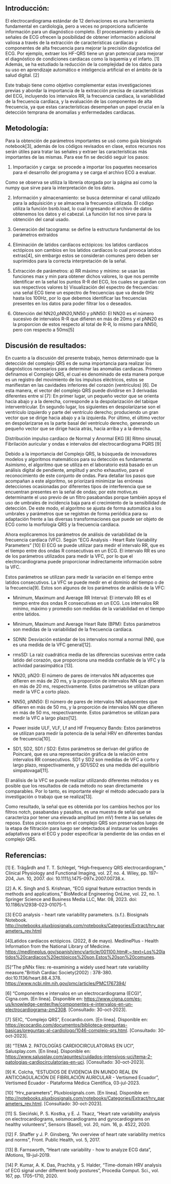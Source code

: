 ## Introducción:
El electrocardiograma estándar de 12 derivaciones es una herramienta fundamental en cardiología, pero a veces no proporciona suficiente información para un diagnóstico completo. El procesamiento y análisis de señales de ECG ofrecen la posibilidad de obtener información adicional valiosa a través de la extracción de características cardíacas y componentes de alta frecuencia para mejorar la precisión diagnóstica del ECG. Por ejemplo, extraer los HF-QRS tiene un gran potencial para mejorar el diagnóstico de condiciones cardíacas como la isquemia y el infarto. [1] Además, se ha estudiado la reducción de la complejidad de los datos para su uso en aprendizaje automático e inteligencia artificial en el ámbito de la salud digital. [2]

Este trabajo tiene como objetivo complementar estas investigaciones previas y abordar la importancia de la extracción precisa de características del ECG, incluyendo los intervalos RR, la frecuencia cardíaca, la variabilidad de la frecuencia cardíaca, y la evaluación de las componentes de alta frecuencia, ya que estas características desempeñan un papel crucial en la detección temprana de anomalías y enfermedades cardíacas.

## Metodología:
Para la obtención de parámetros importantes se usó como guía biosignals notebook[3], además de los códigos revisados en clase, estos recursos nos serán útiles para tratar las señales y extraer las características más importantes de las mismas. Para ese fin se decidió seguir los pasos:
1. Importación y carga: se procede a importar los paquetes necesarios para el desarrollo del programa y se carga el archivo ECG a evaluar.

Como se observa se utiliza la librería otorgada por la página así como la numpy que sirve para la interpretación de los datos.

2. Información y almacenamiento: se busca determinar el canal utilizado para la adquisición y se almacena la frecuencia utilizada. El código utiliza la función bsnb.load, lo cual ingresando el archivo de datos obtenemos los datos y el cabezal.
  La función list nos sirve para la obtención del canal usado.

3. Generación del tacograma:  se define la estructura fundamental de los parámetros extraídos
4. Eliminación de latidos cardíacos ectópicos: los latidos cardíacos ectópicos son cambios en los latidos cardíacos lo cual provoca latidos extras[4], sin embargo estos se consideran comunes pero deben ser suprimidos para la correcta interpretación de la señal.

5. Extracción de parámetros:
  a) RR máximo y mínimo: se usan las funciones max y min para obtener dichos valores, lo que nos permite identificar en la señal los puntos R-R del ECG, los cuales se guardan con sus respectivos valores
b) Visualización del espectro de frecuencias: una señal ECG tiene un espectro de frecuencias que va desde 0Hz hasta los 100Hz, por lo que debemos identificar las frecuencias presentes en los datos para poder filtrar los o deseados.

6. Obtención del NN20,pNN20,NN50 y pNN50: El NN20 es el número sucesivo de intervalos R-R que difieren en más de 20ms y el pNN20 es la proporcion de estos respecto al total de R-R, lo mismo para NN50, pero con respecto a 50ms[5]


## Discusión de resultados:

En cuanto a la discusión del presente trabajo, hemos determinado que la detección del complejo QRS es de suma importancia para realizar los diagnósticos necesarios para determinar las anomalías cardiacas. Primero definamos el Complejo QRS, el cual es denominado de esta manera porque es un registro del movimiento de los impulsos eléctricos, estos se manifiestan en las cavidades inferiores del corazón (ventrículos) [6]. De esta manera, el vector del complejo QRS puede dividirse en 3 derivadas diferentes entre sí [7]:
En primer lugar, un pequeño vector que se orienta hacia abajo y a la derecha, corresponde a la despolarización del tabique interventricular. En segundo lugar, los siguientes en despolarizarse son el ventrículo izquierdo y parte del ventrículo derecho; produciendo un gran vector que se dirige hacia abajo y a la izquierda. Por último, el último vector en despolarizarse es la parte basal del ventrículo derecho, generando un pequeño vector que se dirige hacia atrás, hacia arriba y a la derecha.

Distribución impulso cardíaco de Normal y Anormal EKG [8]
Ritmo sinusal, Fibrilación auricular y ondas e intervalos del electrocardiograma PQRS [9]

Debido a la importancia del Complejo QRS, la búsqueda de innovadores modelos y algoritmos matemáticos para su detección es fundamental. Asimismo, el algoritmo que se utiliza en el laboratorio está basado en un análisis digital de pendiente, amplitud y ancho exhaustivo, para el reconocimiento de este conjunto de ondas. Para detallar los pasos que acompañan a este algoritmo, se priorizará minimizar las erróneas detecciones ocasionadas por diferentes tipos de interferencia que se encuentran presentes en la señal de ondas; por este motivo,es determinante el uso previo de un filtro pasabandas porque también apoya el uso de umbrales de incidencia baja para el crecimiento de la sensibilidad de detección. De este modo, el algoritmo se ajusta de forma automática a los umbrales y parámetros que se registran de forma periódica para su adaptación frente a las diversas transformaciones que puede ser objeto de ECG como la morfología QRS y la frecuencia cardíaca.

Ahora explicaremos los parámetros de análisis de variabilidad de la frecuencia cardíaca (VFC).
Según “ECG Analysis - Heart Rate Variability Parameters” [10]
El ECG se puede utilizar para medir el intervalo RR, que es el tiempo entre dos ondas R consecutivas en un ECG. El intervalo RR es uno de los parámetros utilizados para medir la VFC, por lo que el electrocardiograma puede proporcionar indirectamente información sobre la VFC.

Estos parámetros se utilizan para medir la variación en el tiempo entre latidos consecutivos. La VFC se puede medir en el dominio del tiempo o de la frecuencia[9]. Estos son algunos de los parámetros de análisis de la VFC:

- Minimum, Maximum and Average RR Interval: El intervalo RR es el tiempo entre dos ondas R consecutivas en un ECG. Los intervalos RR mínimo, máximo y promedio son medidas de la variabilidad en el tiempo entre latidos.

- Minimum, Maximum and Average Heart Rate (BPM): Estos parámetros son medidas de la variabilidad de la frecuencia cardíaca.

- SDNN: Desviación estándar de los intervalos normal a normal (NN), que es una medida de la VFC general[12].

- rmsSD: La raíz cuadrática media de las diferencias sucesivas entre cada latido del corazón, que proporciona una medida confiable de la VFC y la actividad parasimpática [13].

- NN20, pN20: El número de pares de intervalos NN adyacentes que difieren en más de 20 ms, y la proporción de intervalos NN que difieren en más de 20 ms, respectivamente. Estos parámetros se utilizan para medir la VFC a corto plazo.

- NN50, pNN50: El número de pares de intervalos NN adyacentes que difieren en más de 50 ms, y la proporción de intervalos NN que difieren en más de 50 ms, respectivamente. Estos parámetros se utilizan para medir la VFC a largo plazo[12].

- Power inside ULF, VLF, Lf and HF Frequency Bands: Estos parámetros se utilizan para medir la potencia de la señal HRV en diferentes bandas de frecuencia[10].

- SD1, SD2, SD1 / SD2: Estos parámetros se derivan del gráfico de Poincaré, que es una representación gráfica de la relación entre intervalos RR consecutivos. SD1 y SD2 son medidas de VFC a corto y largo plazo, respectivamente, y SD1/SD2 es una medida del equilibrio simpatovagal[11].

El análisis de la VFC se puede realizar utilizando diferentes métodos y es posible que los resultados de cada método no sean directamente comparables. Por lo tanto, es importante elegir el método adecuado para la investigación o trabajo que se realiza[13].

Como resultado, la señal que es obtenida por los cambios hechos por los filtros notch, pasabandas y pasaltos, es una muestra de señal que se caracteriza por tener una elevada amplitud (en mV) frente a las señales de reposo. Estos picos notorios en el complejo QRS son preservados luego de la etapa de filtración para luego ser detectados al instaurar los umbrales adaptativos para el ECG y poder especificar la pendiente de las ondas en el complejo QRS.

## Referencias:
[1] E. Trägårdh and T. T. Schlegel, “High‐frequency QRS electrocardiogram,” Clinical Physiology and Functional Imaging, vol. 27, no. 4. Wiley, pp. 197–204, Jun. 10, 2007. doi: 10.1111/j.1475-097x.2007.00738.x. 

[2] A. K. Singh and S. Krishnan, “ECG signal feature extraction trends in methods and applications,” BioMedical Engineering OnLine, vol. 22, no. 1. Springer Science and Business Media LLC, Mar. 08, 2023. doi: 10.1186/s12938-023-01075-1.

[3] ECG analysis - heart rate variability parameters. (s.f.). Biosignals Notebook. http://notebooks.pluxbiosignals.com/notebooks/Categories/Extract/hrv_parameters_rev.html

[4]Latidos cardíacos ectópicos. (2022, 8 de mayo). MedlinePlus - Health Information from the National Library of Medicine. https://medlineplus.gov/spanish/ency/article/001100.htm#:~:text=Los%20latidos%20cardíacos%20ectópicos%20son,Estos%20son%20comunes.

[5]“The pNNx files: re-examining a widely used heart rate variability measure.”British Cardiac Society(2002) : 378-380. doi:10.1136/heart.88.4.378.
https://www.ncbi.nlm.nih.gov/pmc/articles/PMC1767394/

[6] “Componentes e intervalos en un electrocardiograma (ECG)”, Cigna.com. [En línea]. Disponible en: https://www.cigna.com/es-us/knowledge-center/hw/componentes-e-intervalos-en-un-electrocardiograma-zm2308. [Consultado: 30-oct-2023].

[7] SEIC, “Complejo QRS”, Ecocardio.com. [En línea]. Disponible en: https://ecocardio.com/documentos/biblioteca-preguntas-basicas/preguntas-al-cardiologo/1046-complejo-qrs.html. [Consultado: 30-oct-2023].

[8] “TEMA 2. PATOLOGÍAS CARDIOCIRCULATORIAS EN UCI”, Salusplay.com. [En línea]. Disponible en: https://www.salusplay.com/apuntes/cuidados-intensivos-uci/tema-2-patologias-cardiocirculatorias-en-uci. [Consultado: 30-oct-2023].

[9] K. Colcha, “ESTUDIOS DE EVIDENCIA EN MUNDO REAL EN ANTICOAGULACIÓN DE FIBRILACIÓN AURICULAR - Vertismed Ecuador”, Vertismed Ecuador - Plataforma Médica Científica, 03-jul-2023.

[10] “Hrv_parameters”, Pluxbiosignals.com. [En línea]. Disponible en: http://notebooks.pluxbiosignals.com/notebooks/Categories/Extract/hrv_parameters_rev.html. [Consultado: 30-oct-2023].

[11] S. Sieciński, P. S. Kostka, y E. J. Tkacz, “Heart rate variability analysis on electrocardiograms, seismocardiograms and gyrocardiograms on healthy volunteers”, Sensors (Basel), vol. 20, núm. 16, p. 4522, 2020.

[12] F. Shaffer y J. P. Ginsberg, “An overview of heart rate variability metrics and norms”, Front. Public Health, vol. 5, 2017.

[13] B. Farnsworth, “Heart rate variability - how to analyze ECG data”, iMotions, 19-jul-2019.

[14] P. Kumar, A. K. Das, Prachita, y S. Halder, “Time-domain HRV analysis of ECG signal under different body postures”, Procedia Comput. Sci., vol. 167, pp. 1705–1710, 2020.



